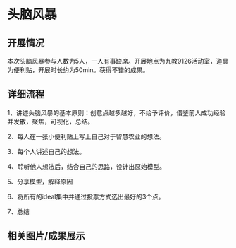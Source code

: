 头脑风暴
====

开展情况
----

本次头脑风暴参与人数为5人，一人有事缺席。开展地点为九教9126活动室，道具为便利贴，开展时长约为50min。获得不错的成果。

详细流程
----

1、讲述头脑风暴的基本原则：创意点越多越好，不给予评价，借鉴前人成功经验并发散，聚焦，可视化，总结。

2、每人在一张小便利贴上写上自己对于智慧农业的想法。

3、每个人讲述自己的想法。

4、聆听他人想法后，结合自己的思路，设计出原始模型。

5、分享模型，解释原因

6、将所有的ideal集中并通过投票方式选出最好的3个点。

7、总结

相关图片/成果展示
----

